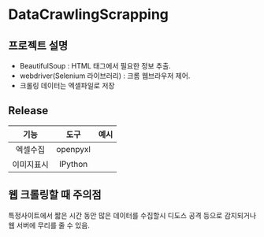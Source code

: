 # DataCrawlingScrapping
## 프로젝트 설명
- BeautifulSoup : HTML 태그에서 필요한 정보 추출.
- webdriver(Selenium 라이브러리) : 크롬 웹브라우저 제어.
- 크롤링 데이터는 엑셀파일로 저장



## Release
|기능|도구|예시|
|:--:|:--:|:--:|
|엑셀수집|openpyxl|
|이미지표시|IPython|

## 웹 크롤링할 때 주의점
특정사이트에서 짧은 시간 동안 많은 데이터를 수집할시 디도스 공격 등으로 감지되거나 웹 서버에 무리를 줄 수 있음.
